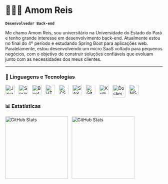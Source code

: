 # 👩🏻‍💻 Amom Reis

**`Desenvolvedor Back-end`**

Me chamo Amom Reis, sou universitário na Universidade do Estado do Pará e tenho grande interesse em desenvolvimento back-end. Atualmente estou no final do 4º período e estudando Spring Boot para aplicações web. Paralelamente, estou desenvolvendo um micro SaaS voltado para pequenos negócios, com o objetivo de construir soluções confiáveis que evoluam junto com as necessidades dos meus clientes.

---

### 🤖 Linguagens e Tecnologias


<img
  align="left" 
  alt="Java"
  title="Java" 
  width="30px" 
  style="padding-right: 10px;" 
  src="https://cdn.jsdelivr.net/gh/devicons/devicon@latest/icons/java/java-original.svg" 
/>
          
<img 
    align="left" 
    alt="Spring"
    title="Spring Boot" 
    width="30px" 
    style="padding-right: 10px;" 
   src="https://cdn.jsdelivr.net/gh/devicons/devicon@latest/icons/spring/spring-original.svg" 
 />
<img 
    align="left" 
    alt="Bootstrap"
    title="Bootstrap" 
    width="30px" 
    style="padding-right: 10px;" 
    src="https://cdn.jsdelivr.net/gh/devicons/devicon@latest/icons/bootstrap/bootstrap-original.svg" 
/>
<img 
    align="left" 
    alt="HTML"
    title="HTML" 
    width="30px" 
    style="padding-right: 10px;" 
    src="https://cdn.jsdelivr.net/gh/devicons/devicon@latest/icons/html5/html5-original.svg" 
/>
<img 
    align="left" 
    alt="CSS" 
    title="CSS"
    width="30px" 
    style="padding-right: 10px;" 
    src="https://cdn.jsdelivr.net/gh/devicons/devicon@latest/icons/css3/css3-original.svg" 
/>
<img 
    align="left" 
    alt="SASS" 
    title="SASS"
    width="30px" 
    style="padding-right: 10px;" 
    src="https://cdn.jsdelivr.net/gh/devicons/devicon@latest/icons/sass/sass-original.svg" 
/>
<img 
    align="left" 
    alt="Git" 
    title="Git"
    width="30px" 
    style="padding-right: 10px;" 
    src="https://cdn.jsdelivr.net/gh/devicons/devicon@latest/icons/git/git-original.svg" 
/>
<img 
    align="left" 
    alt="Kotlin" 
    title="Kotlin"
    width="30px" 
    style="padding-right: 10px;" 
    src="https://cdn.jsdelivr.net/gh/devicons/devicon@latest/icons/kotlin/kotlin-original.svg"        
/>
<img 
  align="left" 
  alt="Docker" 
  title="Docker"
  width="40px" 
  style="padding-right: 10px;" 
  src="https://cdn.jsdelivr.net/gh/devicons/devicon@latest/icons/docker/docker-original.svg"         
/>
<img 
  align="left" 
  alt="MSSQL" 
  title="microsoftsqlserver"
  width="30px" 
  style="padding-right: 10px;" 
  src="https://cdn.jsdelivr.net/gh/devicons/devicon@latest/icons/microsoftsqlserver/microsoftsqlserver-original.svg" 
/>
          

<br/>
<br/>

### 📊 Estatísticas

<p>
  <img 
    align="left" 
    alt="GitHub Stats" 
    height="200" 
    style="padding-right: 10px;" 
    src="https://github-readme-stats.vercel.app/api?username=AmomReis&show_icons=true&theme=dark&include_all_commits=true&locale=pt-br" 
  />

<img 
      align="left" 
      alt="GitHub Stats" 
      height="200" 
      src="https://github-readme-stats.vercel.app/api/top-langs/?username=AmomReis&theme=dark&layout=compact&custom_title=Tecnologias&langs_count=9" 
  />

</p>

